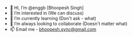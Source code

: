 - 👋 Hi, I’m @enggb [Bhoopesh Singh]
- 👀 I’m interested in (We can discuss)
- 🌱 I’m currently learning (Don't ask - what)
- 💞️ I’m always looking to collaborate (Doesn't matter what)
- 📫 Email me - bhoopesh.sync@gmail.com


